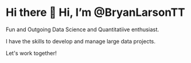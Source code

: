 # Hi there 👋 Hi, I’m @BryanLarsonTT 
Fun and Outgoing Data Science and Quantitatiive enthusiast.

I have the skills to develop and manage large data projects.

Let's work together! 
